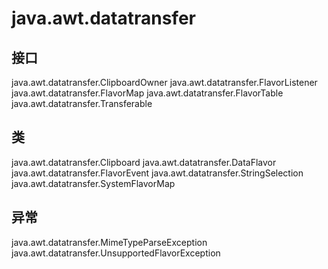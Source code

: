 # java.awt.datatransfer

## 接口

java.awt.datatransfer.ClipboardOwner
java.awt.datatransfer.FlavorListener
java.awt.datatransfer.FlavorMap
java.awt.datatransfer.FlavorTable
java.awt.datatransfer.Transferable

## 类

java.awt.datatransfer.Clipboard
java.awt.datatransfer.DataFlavor
java.awt.datatransfer.FlavorEvent
java.awt.datatransfer.StringSelection
java.awt.datatransfer.SystemFlavorMap

## 异常

java.awt.datatransfer.MimeTypeParseException
java.awt.datatransfer.UnsupportedFlavorException




